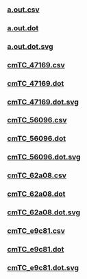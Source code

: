 ### [a.out.csv](a.out.csv)
### [a.out.dot](a.out.dot)
### [a.out.dot.svg](a.out.dot.svg)
### [cmTC_47169.csv](cmTC_47169.csv)
### [cmTC_47169.dot](cmTC_47169.dot)
### [cmTC_47169.dot.svg](cmTC_47169.dot.svg)
### [cmTC_56096.csv](cmTC_56096.csv)
### [cmTC_56096.dot](cmTC_56096.dot)
### [cmTC_56096.dot.svg](cmTC_56096.dot.svg)
### [cmTC_62a08.csv](cmTC_62a08.csv)
### [cmTC_62a08.dot](cmTC_62a08.dot)
### [cmTC_62a08.dot.svg](cmTC_62a08.dot.svg)
### [cmTC_e9c81.csv](cmTC_e9c81.csv)
### [cmTC_e9c81.dot](cmTC_e9c81.dot)
### [cmTC_e9c81.dot.svg](cmTC_e9c81.dot.svg)
